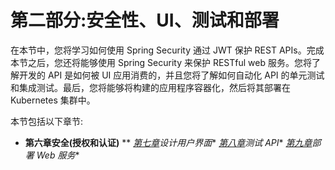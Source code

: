 # 第二部分:安全性、UI、测试和部署

在本节中，您将学习如何使用 Spring Security 通过 JWT 保护 REST APIs。完成本节之后，您还将能够使用 Spring Security 来保护 RESTful web 服务。您将了解开发的 API 是如何被 UI 应用消费的，并且您将了解如何自动化 API 的单元测试和集成测试。最后，您将能够将构建的应用程序容器化，然后将其部署在 Kubernetes 集群中。

本节包括以下章节:

*   [](B16561_06_Epub_AM.xhtml#_idTextAnchor134)**第六章安全(授权和认证)**
**   [*第七章*](B16561_07_Epub_AM.xhtml#_idTextAnchor156)*设计用户界面**   [*第八章*](B16561_08_Epub_AM.xhtml#_idTextAnchor184)*测试 API**   [*第九章*](B16561_09_Epub_AM.xhtml#_idTextAnchor194)*部署 Web 服务**